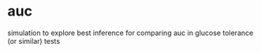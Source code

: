 # auc
simulation to explore best inference for comparing auc in glucose tolerance (or similar) tests
